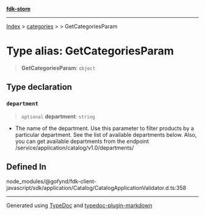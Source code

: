 [**fdk-store**](../../../README.md)
***

[Index](../../../API.md) > [categories](../../README.md) > [<internal>](../README.md) > GetCategoriesParam

# Type alias: GetCategoriesParam

> **GetCategoriesParam**: `object`

## Type declaration

### `department`

> `optional` **department**: `string`

- The name of the department. Use this
parameter to filter products by a particular department. See the list of
available departments below. Also, you can get available departments from
the endpoint /service/application/catalog/v1.0/departments/

## Defined In

node\_modules/@gofynd/fdk-client-javascript/sdk/application/Catalog/CatalogApplicationValidator.d.ts:358

***
Generated using [TypeDoc](https://typedoc.org/) and [typedoc-plugin-markdown](https://www.npmjs.com/package/typedoc-plugin-markdown)
